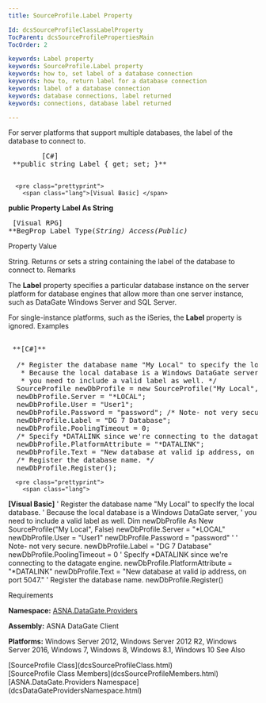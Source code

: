 ```yaml
---
title: SourceProfile.Label Property

Id: dcsSourceProfileClassLabelProperty
TocParent: dcsSourceProfilePropertiesMain
TocOrder: 2

keywords: Label property
keywords: SourceProfile.Label property
keywords: how to, set label of a database connection
keywords: how to, return label for a database connection
keywords: label of a database connection
keywords: database connections, label returned
keywords: connections, database label returned

---
```


For server platforms that support multiple databases, the label of the database to connect to. 
<pre class="prettyprint">
        <span class="lang">[C#]</span>
 **public string Label { get; set; }** 
      </pre>
      <pre class="prettyprint">
        <span class="lang">[Visual Basic] </span>
 **public Property Label As String** 
      </pre>
      <pre class="prettyprint">
        <span class="lang">[Visual RPG]</span>
 **BegProp Label Type(*String) Access(*Public)** 
      </pre>

Property Value

String. Returns or sets a string containing the label of the database to connect to.
Remarks

The **Label** property specifies a particular database instance on the server platform for database engines that allow more than one server instance, such as DataGate Windows Server and SQL Server.

For single-instance platforms, such as the iSeries, the **Label** property is ignored.
Examples

<pre class="prettyprint">
        <span class="lang">
 **[C#]** 
        </span>
  /* Register the database name "My Local" to specify the local database.
   * Because the local database is a Windows DataGate server, 
   * you need to include a valid label as well. */
  SourceProfile newDbProfile = new SourceProfile("My Local", false);
  newDbProfile.Server = "*LOCAL";
  newDbProfile.User = "User1";
  newDbProfile.Password = "password"; /* Note- not very secure. */
  newDbProfile.Label = "DG 7 Database";
  newDbProfile.PoolingTimeout = 0;
  /* Specify *DATALINK since we're connecting to the datagate engine. */
  newDbProfile.PlatformAttribute = "*DATALINK";
  newDbProfile.Text = "New database at valid ip address, on port 5047.";
  /* Register the database name. */
  newDbProfile.Register();</pre>
      <pre class="prettyprint">
        <span class="lang">
 **[Visual Basic]** 
        </span>
  ' Register the database name "My Local" to specIfy the local database.
  ' Because the local database is a Windows DataGate server, 
  ' you need to include a valid label as well. 
  Dim newDbProfile As New SourceProfile("My Local", False)
  newDbProfile.Server = "*LOCAL"
  newDbProfile.User = "User1"
  newDbProfile.Password = "password" ' ' Note- not very secure. 
  newDbProfile.Label = "DG 7 Database"
  newDbProfile.PoolingTimeout = 0
  ' SpecIfy *DATALINK since we're connecting to the datagate engine. 
  newDbProfile.PlatformAttribute = "*DATALINK"
  newDbProfile.Text = "New database at valid ip address, on port 5047."
  ' Register the database name. 
  newDbProfile.Register()
</pre>

Requirements

**Namespace:** [ASNA.DataGate.Providers](dcsDataGateProvidersNamespace.html)

<span> **Assembly:** ASNA DataGate Client</span> 

<span> **Platforms:** Windows Server 2012, Windows Server 2012 R2, Windows Server 2016, Windows 7, Windows 8, Windows 8.1, Windows 10</span> 
See Also

<dl />
      [SourceProfile Class](dcsSourceProfileClass.html)
      <br />
      [SourceProfile Class Members](dcsSourceProfileMembers.html)
      <br />
      [ASNA.DataGate.Providers Namespace](dcsDataGateProvidersNamespace.html)

